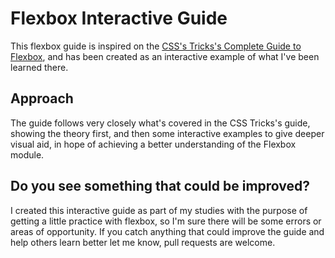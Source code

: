 # Flexbox Interactive Guide

This flexbox guide is inspired on the [CSS's Tricks's Complete Guide to Flexbox](https://css-tricks.com/snippets/css/a-guide-to-flexbox/), and has been created as an interactive example of what I've been learned there.

## Approach

The guide follows very closely what's covered in the CSS Tricks's guide, showing the theory first, and then some interactive examples to give deeper visual aid, in hope of achieving a better understanding of the Flexbox module.


## Do you see something that could be improved?
I created this interactive guide as part of my studies with the purpose of getting a little practice with flexbox, so I'm sure there will be some errors or areas of opportunity. If you catch anything that could improve the guide and help others learn better let me know, pull requests are welcome.

